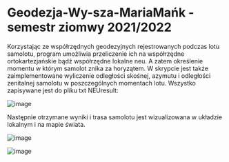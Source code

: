 # Geodezja-Wy-sza-MariaMańk - semestr ziomwy 2021/2022 

Korzystając ze współrzędnych geodezyjnych rejestrowanych podczas lotu samolotu, program umożliwia przeliczenie ich na współrzędne ortokartezjańskie bądź współrzędne lokalne neu. A zatem określenie momentu w którym samolot znika za horyzątem.  W skrypcie jest także zaimplementowane wyliczenie odległości skośnej, azymutu i odległości zenitalnej samolotu w poszczególnych momentach lotu. Wszystko zapisywane jest do pliku txt NEUresult:

![image](https://github.com/MariaMank/Wybrane_Zagadnienia_Geodezji_Wyzszej-Maria_M-zim.21-22/assets/92314221/987a9d32-c4f6-48c0-957a-35a16e523d11)

Następnie otrzymane wyniki i trasa samolotu jest wizualizowana w układzie lokalnym i na mapie świata.

![image](https://github.com/MariaMank/Wybrane_Zagadnienia_Geodezji_Wyzszej-Maria_M-zim.21-22/assets/92314221/de81f683-3a50-4fff-bece-9956e1032de4)


![image](https://github.com/MariaMank/Wybrane_Zagadnienia_Geodezji_Wyzszej-Maria_M-zim.21-22/assets/92314221/a7a04999-ac01-4996-90c7-f86292c17171)
